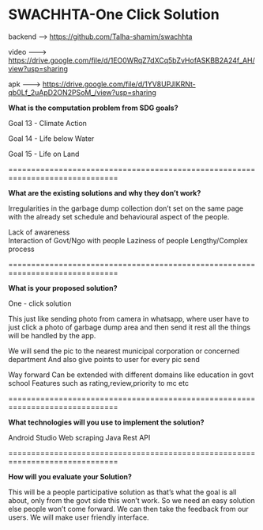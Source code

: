 # SWACHHTA-One Click Solution

backend --> https://github.com/Talha-shamim/swachhta

video ---> https://drive.google.com/file/d/1EO0WRqZ7dXCq5bZvHofASKBB2A24f_AH/view?usp=sharing

apk ---> https://drive.google.com/file/d/1YV8UPJIKRNt-qb0Lf_2uApD2ON2PSoM_/view?usp=sharing


**What is the computation problem from SDG goals?**

Goal 13 - Climate Action

Goal 14 - Life below Water

Goal 15 - Life on Land


==============================================================================

**What are the existing solutions and why they don’t work?**

Irregularities in the garbage dump collection don’t set on the same page with the already set schedule and behavioural aspect of the people.

Lack of awareness	
Interaction of Govt/Ngo with people 
Laziness of people 
Lengthy/Complex process


==============================================================================

**What is your proposed solution?**

One - click solution

This just like sending photo from camera in whatsapp, where user have to just click a photo of garbage dump area and then send it rest all the things will be handled by the app.

We will send the pic to the nearest municipal corporation or concerned department
And also give points to user for every pic send

Way  forward 
Can be extended with different domains like education in govt school
Features such as rating,review,priority to mc  etc

==============================================================================


**What technologies will you use to implement the solution?**

Android Studio
Web scraping
Java
Rest API


==============================================================================

**How will you evaluate your Solution?**

This will be a people participative solution as that’s what the goal is all about, only from the govt side this won’t work. So we need an easy solution else people won’t come forward.
We can then take the feedback from our users.
We will make user friendly interface.










